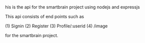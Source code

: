 his is the api for the smartbrain project using nodejs and expressjs

This api consists of end points such as

(1) Signin (2) Register (3) Profile/:userid (4) /image

for the smartbrain project.
